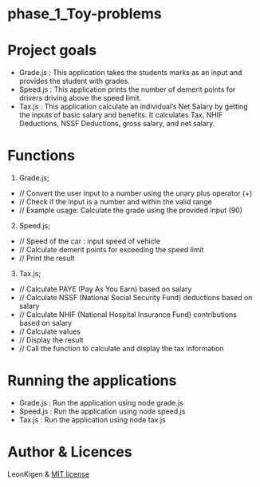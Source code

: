 # phase_1_Toy-problems

# Project goals

- Grade.js : This application takes the students marks as an input and provides the student with grades.
- Speed.js : This application prints the number of demerit points for drivers driving above the speed limit.
- Tax.js : This application calculate an individual’s Net Salary by getting the inputs of basic salary and benefits. It calculates Tax, NHIF Deductions, NSSF Deductions, gross salary, and net salary.

# Functions 
1. Grade.js;
- // Convert the user input to a number using the unary plus operator (+) 
- // Check if the input is a number and within the valid range 
- // Example usage: Calculate the grade using the provided input (90)

2. Speed.js;
- // Speed of the car : input speed of vehicle
- // Calculate demerit points for exceeding the speed limit
- // Print the result

3. Tax.js;
- // Calculate PAYE (Pay As You Earn) based on salary
- // Calculate NSSF (National Social Security Fund) deductions based on salary
- // Calculate NHIF (National Hospital Insurance Fund) contributions based on salary
- // Calculate values
- // Display the result
- // Call the function to calculate and display the tax information


# Running the applications
- Grade.js : Run the application using node grade.js
- Speed.js : Run the application using node speed.js
- Tax.js : Run the application using node tax.js

# Author & Licences 
LeonKigen  & [MIT license](LICENSE)

